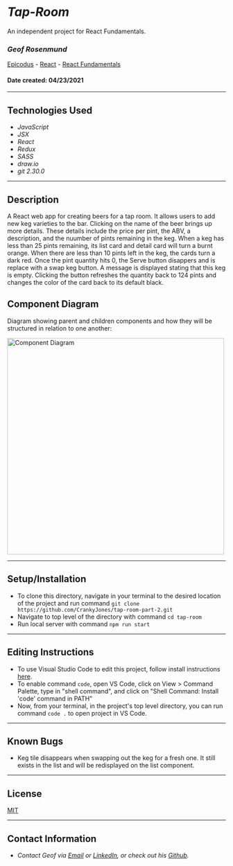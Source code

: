 # _Tap-Room_
An independent project for React Fundamentals.

### _**Geof Rosenmund**_

[Epicodus](https://www.epicodus.com/) - [React](https://www.learnhowtoprogram.com/react) - [React Fundamentals](https://www.learnhowtoprogram.com/react/react-fundamentals)


#### Date created: 04/23/2021
---

## Technologies Used

* _JavaScript_
* _JSX_
* _React_
* _Redux_
* _SASS_
* _draw.io_
* _git 2.30.0_

---

## Description

A React web app for creating beers for a tap room. It allows users to add new keg varieties to the bar. Clicking on the name of the beer brings up more details. These details include the price per pint, the ABV, a description, and the nuumber of pints remaining in the keg. When a keg has less than 25 pints remaining, its list card and detail card will turn a burnt orange. When there are less than 10 pints left in the keg, the cards turn a dark red. Once the pint quantity hits 0, the Serve button disappers and is replace with a swap keg button. A message is displayed stating that this keg is empty. Clicking the button refreshes the quantity back to 124 pints and changes the color of the card back to its default black.

## Component Diagram
Diagram showing parent and children components and how they will be structured in relation to one another:

<div><img src="src/img/tap-room-diagram.PNG" alt="Component Diagram" width = 500 ></div>

---

## Setup/Installation

* To clone this directory, navigate in your terminal to the desired location of the project and run command `git clone https://github.com/CrankyJones/tap-room-part-2.git`
* Navigate to top level of the directory with command `cd tap-room`
* Run local server with command `npm run start`

---

## Editing Instructions

* To use Visual Studio Code to edit this project, follow install instructions [here](https://code.visualstudio.com/).
* To enable command `code`, open VS Code, click on View > Command Palette, type in "shell command", and click on "Shell Command: Install 'code' command in PATH"
* Now, from your terminal, in the project's top level directory, you can run command `code .` to open project in VS Code.

---

## Known Bugs

* Keg tile disappears when swapping out the keg for a fresh one. It still exists in the list and will be redisplayed on the list component.

---

## License

[MIT](LICENSE.txt)

---

## Contact Information

* _Contact Geof via [Email](mailto:geof.rosenmunds.email@gmail.com) or [LinkedIn](https://www.linkedin.com/in/geofrosenmund/), or check out his [Github](https://github.com/CrankyJones)._